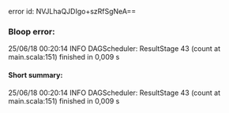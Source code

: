 error id: NVJLhaQJDIgo+szRfSgNeA==
### Bloop error:

25/06/18 00:20:14 INFO DAGScheduler: ResultStage 43 (count at main.scala:151) finished in 0,009 s
#### Short summary: 

25/06/18 00:20:14 INFO DAGScheduler: ResultStage 43 (count at main.scala:151) finished in 0,009 s